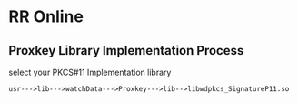 # RR Online

## Proxkey Library Implementation Process

select your PKCS\#11 Implementation library

`usr--->lib--->watchData--->Proxkey--->lib-->libwdpkcs_SignatureP11.so`

